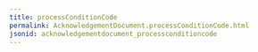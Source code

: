 ```yaml
---
title: processConditionCode
permalink: AcknowledgementDocument.processConditionCode.html
jsonid: acknowledgementdocument_processconditioncode
---
```

